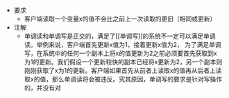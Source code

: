 - 要求
	- 客户端读取一个变量x的值不会比之前上一次读取的更旧（相同或更新）
- 注解
	- 单调读和单调写是正交的，满足了[[单调写]]的系统不一定可以满足单调读。举例来说，客户端首先更新x值为1，接着更新x值为2， 为了满足单调写，在系统中的任何一个副本上将x的值更新为2之前必须要首先获取到x为1的更新。我们假设一个更新较快的副本已经将x更新为2，另一个副本则刚刚获取了x为1的更新。客户端如果首先从前者上读取x的值再从后者上读取x的值，那么单调读将会被违反。究其原因，单调写的要求是针对写操作的，并没有对